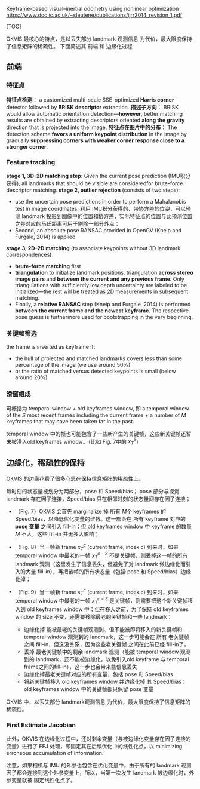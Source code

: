 Keyframe-based visual–inertial odometry using nonlinear optimization
https://www.doc.ic.ac.uk/~sleutene/publications/ijrr2014_revision_1.pdf

[TOC]

OKVIS 最核心的特点，是以丢失部分 landmark 观测信息 为代价，最大限度保持了信息矩阵的稀疏性。
下面简述其 前端 和 边缘化过程

## 前端

### 特征点

**特征点检测**： a customized multi-scale SSE-optimized **Harris corner** detector followed by **BRISK descriptor** extraction.
**描述子方向**： BRISK would allow automatic orientation detection—**however**, better matching results are obtained by extracting descriptors oriented **along the gravity** direction that is projected into the image.
**特征点在图片中的分布**： The detection scheme **favors a uniform keypoint distribution** in the image by gradually **suppressing corners with weaker corner response close to a stronger corner**. 

### Feature tracking

**stage 1, 3D-2D matching step**: Given the current pose prediction (IMU积分获得), all landmarks that should be visible are consideredfor brute-force descriptor matching. 
**stage 2, outlier rejection** (consists of two steps): 
- use the uncertain pose predictions in order to perform a Mahalanobis test in image coordinates: 利用 IMU积分获得的、带协方差的位姿，可以预测 landmark 投影到图像中的位置和协方差，实际特征点的位置与此预测位置之差对应的马氏距离可用于剔除一部分外点；
- Second, an absolute pose RANSAC provided in OpenGV (Kneip and Furgale, 2014) is applied

**stage 3, 2D-2D matching** (to associate keypoints without 3D landmark correspondences)
- **brute-force matching** first
- **triangulation** to initialize landmark positions.  triangulation **across stereo image pairs** and **between the current and any previous frame**. Only triangulations with sufficiently low depth uncertainty are labeled to be initialized—the rest will be treated as 2D measurements in subsequent matching.
- Finally, a **relative RANSAC** step (Kneip and Furgale, 2014) is performed **between the current frame and the newest keyframe**. The respective pose
guess is furthermore used for bootstrapping in the very beginning.

### 关键帧筛选
the frame is inserted as keyframe if:
- the hull of projected and matched landmarks covers less than some percentage of the image (we use around 50%)
- or the ratio of matched versus detected keypoints is small (below around 20%)

### 滑窗组成

可概括为 temporal window  + old keyframes window, 即
a temporal window of the $S$ most recent frames including the current frame + a number of $M$ keyframes that may have been taken far in the past. 

temporal window 中的帧也可能包含了一些新产生的关键帧，这些新关键帧还暂未被滑入old keyframes window。（比如 Fig. 7中的 $x_T^5$）

## 边缘化，稀疏性的保持

OKVIS 的边缘花费了很多心思在保持信息矩阵的稀疏性上。

每时刻的状态量被划分为两部分，pose 和 Speed/bias； pose 部分与视觉 landmark 存在因子连接，Speed/bias 只在相邻时刻的状态量间存在因子连接；

- （Fig. 7）OKVIS 会首先 marginalize 掉 所有 $M$个 keyframes  的 Speed/bias，以降低优化变量的维数。这一部会在 所有 keyframe 对应的 **pose 变量** 之间引入 fill-in；但 old keyframes window 中 keyframe 的数量 $M$ 不大，这些 fill-in 并无多大影响；

- （Fig. 8）当一帧新 frame $x^c_T$ (current frame, index c) 到来时，如果 temporal window 中最老的一帧 $x^{c−S}_T$ 不是关键帧，则丢掉这一帧的所有 landmark 观测（这里发生了信息丢失，但避免了对 landmark 做边缘化而引入的大量 fill-in），再把该帧的所有状态量（包括 pose 和 Speed/bias）边缘化掉；

- （Fig. 9）当一帧新 frame $x^c_T$ (current frame, index c) 到来时，如果 temporal window 中最老的一帧 $x^{c−S}_T$ 是关键帧，则需要把这个新关键帧移入到 old keyframes window 中；但在移入之前，为了保持 old keyframes window  的 size 不变，还需要移除最老的关键帧和一些 landmark：
    -  边缘化掉 能被最老的关键帧观测到、但不能被即将移入的新关键帧和 temporal window 观测到的 landmark，这一步可能会在 所有 老关键帧 之间 fill-in，但这没关系，因为这些老关键帧 之间在此前已经 fill-in了。
    - 丢掉 最老关键帧中的剩余 landmark 观测（能被 temporal window 观测到的 landmark，还不能被边缘化，以免引入old keyframe 与 temporal frame之间的fill-in），这一步也会带来些信息丢失
    -  边缘化掉最老关键帧对应的所有变量，包括 pose 和 Speed/bias
    - 将新关键帧移入 old keyframes window  并边缘化掉 其 Speed/bias： old keyframes window 中的关键帧都只保留 pose 变量

OKVIS 中，以丢失部分 landmark观测信息 为代价，最大限度保持了信息矩阵的稀疏性。

### First Estimate Jacobian

此外，OKVIS 在边缘化过程中，还对剩余变量（与被边缘化变量存在因子连接的变量）进行了 FEJ 处理，即固定其在后续优化中的线性化点，以 minimizing erroneous accumulation of information. 

注意，如果相机与 IMU 的外参也包含在优化变量中，由于所有的 landmark 观测因子都会连接到这个外参变量上，所以，当第一次发生 landmark 被边缘化时，外参变量就被 固定线性化点了。
